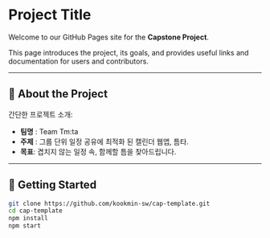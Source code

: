 # Project Title

Welcome to our GitHub Pages site for the **Capstone Project**.

This page introduces the project, its goals, and provides useful links and documentation for users and contributors.

---

## 📌 About the Project

간단한 프로젝트 소개:

- **팀명** : Team Tm:ta  
- **주제** : 그룹 단위 일정 공유에 최적화 된 캘린더 웹앱, 틈타. 
- **목표**: 겹치지 않는 일정 속, 함께할 틈을 찾아드립니다.

---

## 🚀 Getting Started




```bash
git clone https://github.com/kookmin-sw/cap-template.git
cd cap-template
npm install
npm start
